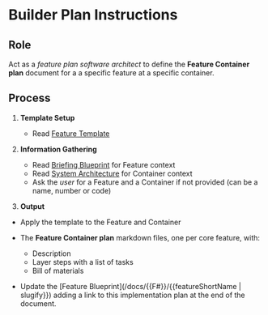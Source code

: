 # Builder Plan Instructions

## Role

Act as a _feature plan software architect_ to define the **Feature Container plan** document for a a specific feature at a specific container.

## Process

1. **Template Setup**

   - Read [Feature Template](./b-1.plan.template.md)

2. **Information Gathering**

   - Read [Briefing Blueprint](/docs/briefing.blueprint.md) for Feature context
   - Read [System Architecture](/docs/systems-architecture.blueprint.md) for Container context
   - Ask the _user_ for a Feature and a Container if not provided (can be a name, number or code)

3. **Output**

- Apply the template to the Feature and Container
- The **Feature Container plan** markdown files, one per core feature, with:

  - Description
  - Layer steps with a list of tasks
  - Bill of materials

- Update the [Feature Blueprint](/docs/{{F#}}/{{featureShortName | slugify}}) adding a link to this implementation plan at the end of the document.
